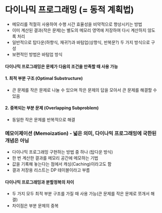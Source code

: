 # 다이나믹 프로그래밍 (= 동적 계획법)
- 메모리를 적절히 사용하여 수행 시간 효율성을 비약적으로 향상시키는 방법
- 이미 계산된 결과(작은 문제)는 별도의 메모리 영역에 저장하여 다시 계산하지 않도록 처리
- 일반적으로 탑다운(하향식, 재귀?)과 바텀업(상향식, 반복문?) 두 가지 방식으로 구성
- 보편적인 방법은 바텀업 방식

#### 다이나믹 프로그래밍은 문제가 다음의 조건을 만족할 때 사용 가능
#### 1. 최적 부분 구조 (Optimal Substructure)
- 큰 문제를 작은 문제로 나눌 수 있으며 작은 문제의 답을 모아서 큰 문제를 해결할 수 있음
#### 2. 중복되는 부분 문제 (Overlapping Subproblem)
- 동일한 작은 문제를 반복적으로 해결

### 메모이제이션 (Memoization) - 넓은 의미, 다이나믹 프로그래밍에 국한된 개념은 아님
- 다이나믹 프로그래밍 구현하는 방법 중 하나 (탑다운 방식)
- 한 번 계산한 결과를 메모리 공간에 메모하는 기법
- 값을 기록해 놓는다는 점에서 캐싱(Caching)이라고도 함
- 결과 저장용 리스트는 DP 테이블이라고 부름

#### 다이나믹 프로그래밍과 분할정복의 차이
- 두 가지 모두 최적 부분 구조를 가질 때 사용 가능(큰 문제를 작은 문제로 쪼개서 해결)
- 차이점은 부분 문제의 중복
